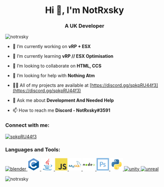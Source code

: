 <h1 align="center">Hi 👋, I'm NotRxsky</h1>
<h3 align="center">A UK Developer</h3>

<p align="left"> <img src="https://komarev.com/ghpvc/?username=notrxsky&label=Profile%20views&color=0e75b6&style=flat" alt="notrxsky" /> </p>

- 🔭 I’m currently working on **vRP + ESX**

- 🌱 I’m currently learning **vRP // ESX Optimisation**

- 👯 I’m looking to collaborate on **HTML, CCS**

- 🤝 I’m looking for help with **Nothing Atm**

- 👨‍💻 All of my projects are available at [https://discord.gg/spkpRU44f3](https://discord.gg/spkpRU44f3)

- 💬 Ask me about **Development And Needed Help**

- 📫 How to reach me **Discord - NotRxsky#3591**

<h3 align="left">Connect with me:</h3>
<p align="left">
<a href="https://discord.gg/spkpRU44f3" target="blank"><img align="center" src="https://raw.githubusercontent.com/rahuldkjain/github-profile-readme-generator/master/src/images/icons/Social/discord.svg" alt="spkpRU44f3" height="30" width="40" /></a>
</p>

<h3 align="left">Languages and Tools:</h3>
<p align="left"> <a href="https://www.blender.org/" target="_blank"> <img src="https://download.blender.org/branding/community/blender_community_badge_white.svg" alt="blender" width="40" height="40"/> </a> <a href="https://www.cprogramming.com/" target="_blank"> <img src="https://raw.githubusercontent.com/devicons/devicon/master/icons/c/c-original.svg" alt="c" width="40" height="40"/> </a> <a href="https://www.java.com" target="_blank"> <img src="https://raw.githubusercontent.com/devicons/devicon/master/icons/java/java-original.svg" alt="java" width="40" height="40"/> </a> <a href="https://developer.mozilla.org/en-US/docs/Web/JavaScript" target="_blank"> <img src="https://raw.githubusercontent.com/devicons/devicon/master/icons/javascript/javascript-original.svg" alt="javascript" width="40" height="40"/> </a> <a href="https://www.mysql.com/" target="_blank"> <img src="https://raw.githubusercontent.com/devicons/devicon/master/icons/mysql/mysql-original-wordmark.svg" alt="mysql" width="40" height="40"/> </a> <a href="https://nodejs.org" target="_blank"> <img src="https://raw.githubusercontent.com/devicons/devicon/master/icons/nodejs/nodejs-original-wordmark.svg" alt="nodejs" width="40" height="40"/> </a> <a href="https://www.photoshop.com/en" target="_blank"> <img src="https://raw.githubusercontent.com/devicons/devicon/master/icons/photoshop/photoshop-line.svg" alt="photoshop" width="40" height="40"/> </a> <a href="https://www.python.org" target="_blank"> <img src="https://raw.githubusercontent.com/devicons/devicon/master/icons/python/python-original.svg" alt="python" width="40" height="40"/> </a> <a href="https://unity.com/" target="_blank"> <img src="https://www.vectorlogo.zone/logos/unity3d/unity3d-icon.svg" alt="unity" width="40" height="40"/> </a> <a href="https://unrealengine.com/" target="_blank"> <img src="https://raw.githubusercontent.com/kenangundogan/fontisto/036b7eca71aab1bef8e6a0518f7329f13ed62f6b/icons/svg/brand/unreal-engine.svg" alt="unreal" width="40" height="40"/> </a> </p>

<p><img align="center" src="https://github-readme-stats.vercel.app/api/top-langs?username=notrxsky&show_icons=true&locale=en&layout=compact" alt="notrxsky" /></p>
